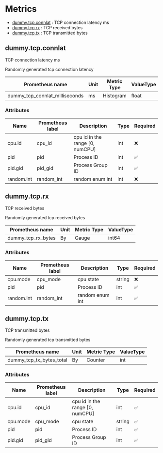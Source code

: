 # Metrics
- [dummy.tcp.connlat](#dummytcpconnlat) : TCP connection latency ms
- [dummy.tcp.rx](#dummytcprx) : TCP received bytes
- [dummy.tcp.tx](#dummytcptx) : TCP transmitted bytes


## dummy.tcp.connlat

TCP connection latency ms

Randomly generated tcp connection latency

| Prometheus name | Unit | Metric Type | ValueType |
| --------------- |  ---- | ------------ | --------- |
| dummy_tcp_connlat_milliseconds | ms | Histogram | float|

### Attributes

| Name | Prometheus label | Description | Type | Required |
|------| ---------------- |-------------|------| ------- |
| cpu.id | cpu_id | cpu id in the range [0, numCPU] | int | ❌ |
| pid | pid | Process ID | int | ✅ |
| pid.gid | pid_gid | Process Group ID | int | ✅ |
| random.int | random_int | random enum int | int | ❌ |


## dummy.tcp.rx

TCP received bytes

Randomly generated tcp received bytes

| Prometheus name | Unit | Metric Type | ValueType |
| --------------- |  ---- | ------------ | --------- |
| dummy_tcp_rx_bytes | By | Gauge | int64|

### Attributes

| Name | Prometheus label | Description | Type | Required |
|------| ---------------- |-------------|------| ------- |
| cpu.mode | cpu_mode | cpu state | string | ❌ |
| pid | pid | Process ID | int | ✅ |
| random.int | random_int | random enum int | int | ✅ |


## dummy.tcp.tx

TCP transmitted bytes

Randomly generated tcp transmitted bytes

| Prometheus name | Unit | Metric Type | ValueType |
| --------------- |  ---- | ------------ | --------- |
| dummy_tcp_tx_bytes_total | By | Counter | int|

### Attributes

| Name | Prometheus label | Description | Type | Required |
|------| ---------------- |-------------|------| ------- |
| cpu.id | cpu_id | cpu id in the range [0, numCPU] | int | ✅ |
| cpu.mode | cpu_mode | cpu state | string | ✅ |
| pid | pid | Process ID | int | ✅ |
| pid.gid | pid_gid | Process Group ID | int | ✅ |


